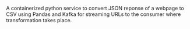 A containerized python service to convert JSON reponse of a webpage to CSV using Pandas and Kafka for streaming URLs to the consumer where transformation takes place.

